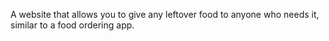 A website that allows you to give any leftover food to anyone who needs it, similar to a food ordering app.
